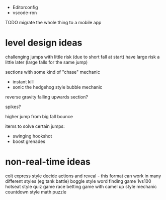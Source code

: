 - Editorconfig
- vscode-ron

TODO migrate the whole thing to a mobile app


# level design ideas

challenging jumps with little risk (due to short fall at start) have large risk a little later (large falls for the same jump)

sections with some kind of "chase" mechanic
 - instant kill
 - sonic the hedgehog style bubble mechanic

reverse gravity falling upwards section?

spikes?

higher jump from big fall bounce

items to solve certain jumps:
- swinging hookshot
- boost grenades


# non-real-time ideas

colt express style decide actions and reveal
    - this format can work in many different styles (eg tank battle)
boggle style word finding game
1vs100 hotseat style quiz game
race betting game with camel up style mechanic
countdown style math puzzle

